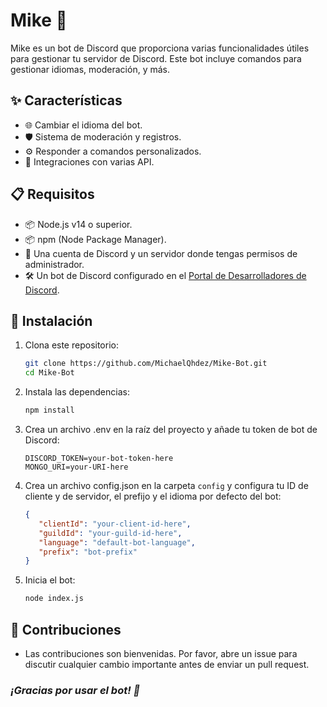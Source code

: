 # Mike 🤖

Mike es un bot de Discord que proporciona varias funcionalidades útiles para gestionar tu servidor de Discord. Este bot incluye comandos para gestionar idiomas, moderación, y más.

## ✨ Características

- 🌐 Cambiar el idioma del bot.
- 🛡️ Sistema de moderación y registros.
- ⚙️ Responder a comandos personalizados.
- 🔗 Integraciones con varias API.

## 📋 Requisitos

- 📦 Node.js v14 o superior.
- 📦 npm (Node Package Manager).
- 👤 Una cuenta de Discord y un servidor donde tengas permisos de administrador.
- 🛠️ Un bot de Discord configurado en el [Portal de Desarrolladores de Discord](https://discord.com/developers/applications).

## 🚀 Instalación

1. Clona este repositorio:
   ```bash
   git clone https://github.com/MichaelQhdez/Mike-Bot.git
   cd Mike-Bot
   ```
   
2. Instala las dependencias:
   ```bash
   npm install
   ```

3. Crea un archivo .env en la raíz del proyecto y añade tu token de bot de Discord:
   ```env
   DISCORD_TOKEN=your-bot-token-here
   MONGO_URI=your-URI-here
   ```

4. Crea un archivo config.json en la carpeta `config` y configura tu ID de cliente y de servidor, el prefijo y el idioma por defecto del bot:
   ```json
   {
      "clientId": "your-client-id-here",
      "guildId": "your-guild-id-here",
      "language": "default-bot-language",
      "prefix": "bot-prefix"
   }
   ```

5. Inicia el bot:

   ```bash
   node index.js
   ```


## 🤝 Contribuciones
- Las contribuciones son bienvenidas. Por favor, abre un issue para discutir cualquier cambio importante antes de enviar un pull request.


### *¡Gracias por usar el bot! 🎉*
